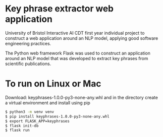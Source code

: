 # Key phrase extractor web application
University of Bristol Interactive AI CDT first year individual project to construct a web application around an NLP model, applying good software engineering practices.

The Python web framework Flask was used to construct an application around an NLP model that was developed to extract key phrases from scientific publications.

# To run on Linux or Mac
Download: keyphrases-1.0.0-py3-none-any.whl and in the directory create a virtual environment and install using pip
```sh
$ python3 -m venv venv
$ pip install keyphrases-1.0.0-py3-none-any.whl
$ export FLASK_APP=keyphrases
$ flask init-db
$ flask run
```





